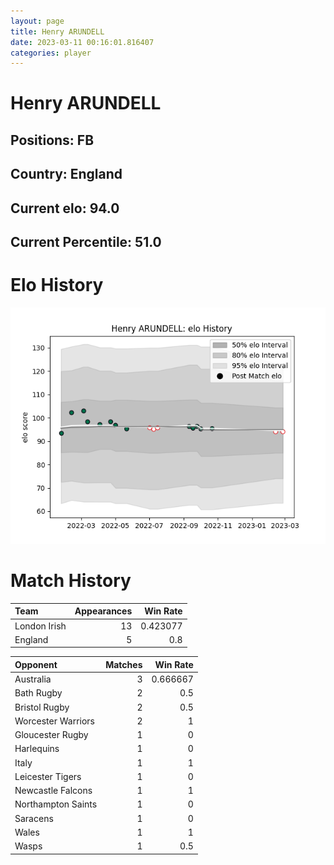 ```yaml
---  
layout: page  
title: Henry ARUNDELL  
date: 2023-03-11 00:16:01.816407  
categories: player  
---
```

# Henry ARUNDELL

## Positions: FB

## Country: England

## Current elo: 94.0

## Current Percentile: 51.0

# Elo History


![elo history](history_HenryARUNDELL.png)
# Match History


| Team         |   Appearances |   Win Rate |
|:-------------|--------------:|-----------:|
| London Irish |            13 |   0.423077 |
| England      |             5 |   0.8      |

| Opponent           |   Matches |   Win Rate |
|:-------------------|----------:|-----------:|
| Australia          |         3 |   0.666667 |
| Bath Rugby         |         2 |   0.5      |
| Bristol Rugby      |         2 |   0.5      |
| Worcester Warriors |         2 |   1        |
| Gloucester Rugby   |         1 |   0        |
| Harlequins         |         1 |   0        |
| Italy              |         1 |   1        |
| Leicester Tigers   |         1 |   0        |
| Newcastle Falcons  |         1 |   1        |
| Northampton Saints |         1 |   0        |
| Saracens           |         1 |   0        |
| Wales              |         1 |   1        |
| Wasps              |         1 |   0.5      |
